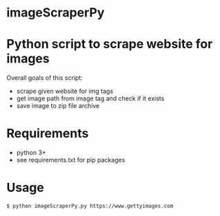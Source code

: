 # imageScraperPy
# Python script to scrape website for images

Overall goals of this script:

 * scrape given website for img tags
 * get image path from image tag and check if it exists
 * save image to zip file archive

# Requirements 
* python 3+
* see requirements.txt for pip packages

# Usage
```sh
$ python imageScraperPy.py https://www.gettyimages.com
```